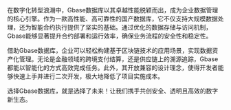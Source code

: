 在数字化转型浪潮中，Gbase数据库以其卓越性能脱颖而出，成为企业数据管理的核心引擎。作为一款高性能、高可靠性的国产数据库，它不仅支持大规模数据处理，还为智能合约执行提供了坚实的基础。通过优化的数据存储与访问机制，Gbase能够显著提升合约部署和运行效率，确保业务流程的安全性和稳定性。

借助Gbase数据库，企业可以轻松构建基于区块链技术的应用场景，实现数据资产化管理。无论是金融领域的跨境支付结算，还是供应链上的溯源追踪，Gbase都能以智能化的方式高效完成任务。此外，其开放兼容的设计理念，使得开发者能够快速上手并进行二次开发，极大地降低了项目实施成本。

选择Gbase数据库，就是选择了未来！让我们携手共创安全、透明且高效的数字新生态。